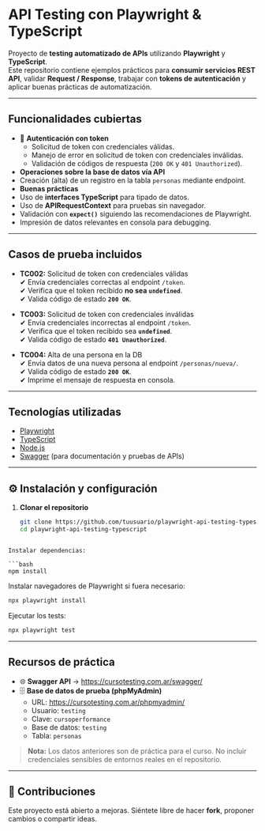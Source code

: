 # API Testing con Playwright & TypeScript

Proyecto de **testing automatizado de APIs** utilizando **Playwright** y **TypeScript**.  
Este repositorio contiene ejemplos prácticos para **consumir servicios REST API**, validar **Request / Response**, trabajar con **tokens de autenticación** y aplicar buenas prácticas de automatización.

---

## Funcionalidades cubiertas

- 🔐 **Autenticación con token**
  - Solicitud de token con credenciales válidas.
  - Manejo de error en solicitud de token con credenciales inválidas.
  - Validación de códigos de respuesta (`200 OK` y `401 Unauthorized`).
- **Operaciones sobre la base de datos vía API**
- Creación (alta) de un registro en la tabla `personas` mediante endpoint.
- **Buenas prácticas**
- Uso de **interfaces TypeScript** para tipado de datos.
- Uso de **APIRequestContext** para pruebas sin navegador.
- Validación con **`expect()`** siguiendo las recomendaciones de Playwright.
- Impresión de datos relevantes en consola para debugging.

---

## Casos de prueba incluidos

- **TC002:** Solicitud de token con credenciales válidas  
  ✔ Envía credenciales correctas al endpoint `/token`.  
  ✔ Verifica que el token recibido **no sea `undefined`**.  
  ✔ Valida código de estado **`200 OK`**.

- **TC003:** Solicitud de token con credenciales inválidas  
  ✔ Envía credenciales incorrectas al endpoint `/token`.  
  ✔ Verifica que el token recibido sea **`undefined`**.  
  ✔ Valida código de estado **`401 Unauthorized`**.

- **TC004:** Alta de una persona en la DB  
  ✔ Envía datos de una nueva persona al endpoint `/personas/nueva/`.  
  ✔ Valida código de estado **`200 OK`**.  
  ✔ Imprime el mensaje de respuesta en consola.

---

## Tecnologías utilizadas

- [Playwright](https://playwright.dev/)
- [TypeScript](https://www.typescriptlang.org/)
- [Node.js](https://nodejs.org/)
- [Swagger](https://swagger.io/) (para documentación y pruebas de APIs)

---

## ⚙️ Instalación y configuración

1. **Clonar el repositorio**
   ```bash
   git clone https://github.com/tuusuario/playwright-api-testing-typescript.git
   cd playwright-api-testing-typescript
   ```

````

Instalar dependencias:

```bash
npm install
````

Instalar navegadores de Playwright si fuera necesario:

```bash
npx playwright install
```

Ejecutar los tests:

```bash
npx playwright test
```

---

## Recursos de práctica

- 🌐 **Swagger API** → https://cursotesting.com.ar/swagger/
- 🗄️ **Base de datos de prueba (phpMyAdmin)**
  - URL: https://cursotesting.com.ar/phpmyadmin/
  - Usuario: `testing`
  - Clave: `cursoperformance`
  - Base de datos: `testing`
  - Tabla: `personas`

> **Nota:** Los datos anteriores son de práctica para el curso. No incluir credenciales sensibles de entornos reales en el repositorio.

---

## 🤝 Contribuciones

Este proyecto está abierto a mejoras. Siéntete libre de hacer **fork**, proponer cambios o compartir ideas.
